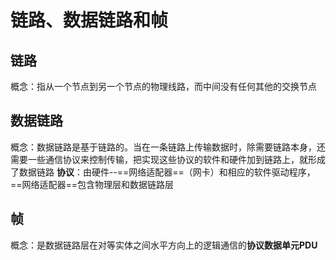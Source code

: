 # 链路、数据链路和帧
## 链路
概念：指从一个节点到另一个节点的物理线路，而中间没有任何其他的交换节点
## 数据链路
概念：数据链路是基于链路的。当在一条链路上传输数据时，除需要链路本身，还需要一些通信协议来控制传输，把实现这些协议的软件和硬件加到链路上，就形成了数据链路
**协议**：由硬件--==网络适配器==（网卡）和相应的软件驱动程序，==网络适配器==包含物理层和数据链路层

## 帧
概念：是数据链路层在对等实体之间水平方向上的逻辑通信的**协议数据单元PDU**
